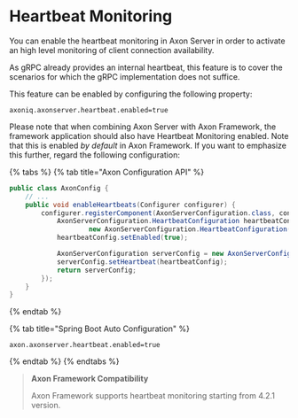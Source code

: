 # Heartbeat Monitoring

You can enable the heartbeat monitoring in Axon Server in order to activate an high level monitoring of client connection availability.

As gRPC already provides an internal heartbeat, this feature is to cover the scenarios for which the gRPC implementation does not suffice.

This feature can be enabled by configuring the following property:

```text
axoniq.axonserver.heartbeat.enabled=true
```

Please note that when combining Axon Server with Axon Framework, the framework application should also have Heartbeat Monitoring enabled.
Note that this is enabled *by default* in Axon Framework.
If you want to emphasize this further, regard the following configuration:

{% tabs %}
{% tab title="Axon Configuration API" %}
```java
public class AxonConfig {
    // ...
    public void enableHeartbeats(Configurer configurer) {
        configurer.registerComponent(AxonServerConfiguration.class, config -> {
            AxonServerConfiguration.HeartbeatConfiguration heartbeatConfig =
                    new AxonServerConfiguration.HeartbeatConfiguration();
            heartbeatConfig.setEnabled(true);

            AxonServerConfiguration serverConfig = new AxonServerConfiguration();
            serverConfig.setHeartbeat(heartbeatConfig);
            return serverConfig;
        });
    }
}
```
{% endtab %}

{% tab title="Spring Boot Auto Configuration" %}
```text
axon.axonserver.heartbeat.enabled=true
```
{% endtab %}
{% endtabs %}

> **Axon Framework Compatibility**
>
> Axon Framework supports heartbeat monitoring starting from 4.2.1 version.

